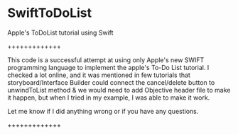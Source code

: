 SwiftToDoList
=============

Apple's ToDoList tutorial using Swift

+++++++++++++

This code is a successful attempt at using only Apple's new SWIFT programming language to implement the apple's To-Do List tutorial.
I checked a lot online, and it was mentioned in few tutorials that storyboard/Interface Builder could connect the cancel/delete button to 
unwindToList method & we would need to add Objective header file to make it happen, but when I tried in my example, I was able to make it work.

Let me know if I did anything wrong or if you have any questions.


+++++++++++++
